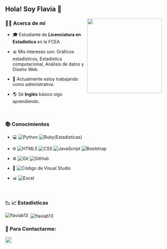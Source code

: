  <h2>   Hola! Soy Flavia 👋 </h2>  

<img align='right' src="https://i.giphy.com/media/H1f1T0tKK4jEfNt6MG/giphy.gif" width="240" height="240"></img>

  
<h3> 👩‍💻 Acerca de mí </h3>

- 🎓  Estudiante de **Licenciatura en Estadística** en la FCEA . 
<!-- - 🎓  En el 2025 comenzaré a estudiar de **Maestria en Estadística Matemáticas**. -->
- 📊 Mis intereses son: Gráficos estadísticos, Estadística computacional, Análisis de datos y Diseño Web.
<!-- - 💼  Actualmente estoy en búsqueda laboral activa. -->
- 💼  Actualmente estoy trabajando como admnistrativa.

- 🌎  Sé  **Inglés** básico sigo aprendiendo.
 
 <br>
 
 <h3> 📚 Conocimientos </h3>
  
 <div>
  
- 💻 
  ![Python](https://img.shields.io/badge/-Python-333333?style=flat&logo=python) 
  ![Ruby(Estadisticas)](https://img.shields.io/badge/-R-333333?style=flat&logo=R&logoColor=276DC3)
  
- 🌐 
  ![HTML5](https://img.shields.io/badge/-HTML5-333333?style=flat&logo=HTML5)
  ![CSS](https://img.shields.io/badge/-CSS-333333?style=flat&logo=CSS3&logoColor=1572B6)
  ![JavaScript](https://img.shields.io/badge/-JavaScript-333333?style=flat&logo=javascript)
  ![Bootstrap](https://img.shields.io/badge/-Bootstrap-333333?style=flat&logo=bootstrap&logoColor=563D7C)
  
  
- ⚙️ 
  ![Git](https://img.shields.io/badge/-Git-333333?style=flat&logo=git)
  ![GitHub](https://img.shields.io/badge/-GitHub-333333?style=flat&logo=github)
  
- 🔧 
  ![Código de Visual Studio](https://img.shields.io/badge/-Visual%20Studio%20Code-333333?style=flat&logo=visual-studio-code&logoColor=007ACC)

  
- 📊
  ![Excel](https://img.shields.io/badge/-Excel-333333?style=flat&logo=Excel)
</div>

<br>
<h3>📉 📈 Estadísticas </h3>

<p><img align="left" src="https://github-readme-stats.vercel.app/api/top-langs?username=flaviab13&show_icons=true&locale=en&layout=compact" alt="flaviab13" /></p>

<p>&nbsp;<img align="center" src="https://github-readme-stats.vercel.app/api?username=flaviab13&show_icons=true&locale=en" alt="flaviab13" /></p>

<h3> 📩 Para Contactarme:  </h3>
 
<a href="mailto:flaviam1301@gmail.com">
    <img align="left" alt="GMail" width="22px" src="https://user-images.githubusercontent.com/49066075/131904351-a3f6d7d7-af6f-4573-b501-55e135cee498.png" />
</a>


<!--
**Flaviab13/Flaviab13** is a ✨ _special_ ✨ repository because its `README.md` (this file) appears on your GitHub profile.

Here are some ideas to get you started:

- 🔭 I’m currently working on ...
- 🌱 I’m currently learning ...
- 👯 I’m looking to collaborate on ...
- 🤔 I’m looking for help with ...
- 💬 Ask me about ...
- 📫 How to reach me: ...
- 😄 Pronouns: ...
- ⚡ Fun fact: ...
-->

